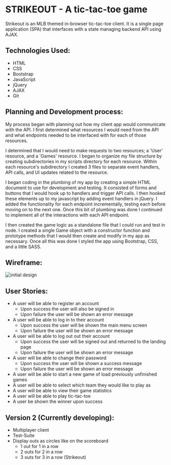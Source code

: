 # STRIKEOUT - A tic-tac-toe game
Strikeout is an MLB themed in-browser tic-tac-toe client. It is a single page
application (SPA) that interfaces with a state managing backend API using AJAX.

## Technologies Used:

- HTML
- CSS
- Bootstrap
- JavaScript
- jQuery
- AJAX
- Git

## Planning and Development process:

My process began with planning out how my client app would communicate with the
API. I first determined what resources I would need from the API and what
endpoints needed to be interfaced with for each of those resources.

I determined that I would need to make requests to two resources; a 'User'
resource, and a 'Games' resource. I began to organize my file structure by
creating subdirectories in my scripts directory for each resource. Within each
resource's subdirectory I created 3 files to separate event handlers, API calls,
and UI updates related to the resource.

I began coding in the plumbing of my app by creating a simple HTML document
to use for development and testing. It consisted of forms and buttons that
I would hook up to handlers and trigger API calls. I then hooked these elements
up to my javascript by adding event handlers in jQuery. I added the
functionality for each endpoint incrementally, testing each before moving on to
the next one. Once this bit of plumbing was done I continued to implement all of
the interactions with each API endpoint.

I then created the game logic as a standalone file that I could run and test in
node. I created a single Game object with a constructor function and prototype
methods that I would then create and modify in my app as necessary. Once all
this was done I styled the app using Bootstrap, CSS, and a little SASS.

## Wireframe:
![initial design](https://i.imgur.com/qDUpudt.png)

## User Stories:
  - A user will be able to register an account
    - Upon success the user will also be signed in
    - Upon failure the user will be shown an error message
  - A user will be able to log in to their account
    - Upon success the user will be shown the main menu screen
    - Upon failure the user will be shown an error message
  - A user will be able to log out out their account
    - Upon success the user will be signed out and returned to the landing page
    - Upon failure the user will be shown an error message
  - A user will be able to change their password
    - Upon success the user will be shown a success message
    - Upon failure the user will be shown an error message
  - A user will be able to start a new game of load previously unfinished games
  - A user will be able to select which team they would like to play as
  - A user will be able to view their game statistics
  - A user will be able to play tic-tac-toe
  - A user be shown the winner upon success

## Version 2 (Currently developing):

  - Multiplayer client
  - Test-Suite
  - Display outs as circles like on the scoreboard
	   - 1 out for 1 in a row
	   - 2 outs for 2 in a row
	   - 3 outs for 3 in a row (Strikeout)
